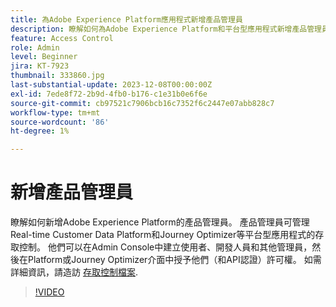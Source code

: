 ```yaml
---
title: 為Adobe Experience Platform應用程式新增產品管理員
description: 瞭解如何為Adobe Experience Platform和平台型應用程式新增產品管理員。
feature: Access Control
role: Admin
level: Beginner
jira: KT-7923
thumbnail: 333860.jpg
last-substantial-update: 2023-12-08T00:00:00Z
exl-id: 7ede8f72-2b9d-4fb0-b176-c1e31b0e6f6e
source-git-commit: cb97521c7906bcb16c7352f6c2447e07abb828c7
workflow-type: tm+mt
source-wordcount: '86'
ht-degree: 1%

---
```


# 新增產品管理員

瞭解如何新增Adobe Experience Platform的產品管理員。 產品管理員可管理Real-time Customer Data Platform和Journey Optimizer等平台型應用程式的存取控制。 他們可以在Admin Console中建立使用者、開發人員和其他管理員，然後在Platform或Journey Optimizer介面中授予他們（和API認證）許可權。 如需詳細資訊，請造訪 [存取控制檔案](https://experienceleague.adobe.com/docs/experience-platform/access-control/home.html?lang=zh-Hant).

>[!VIDEO](https://video.tv.adobe.com/v/333860?learn=on)
